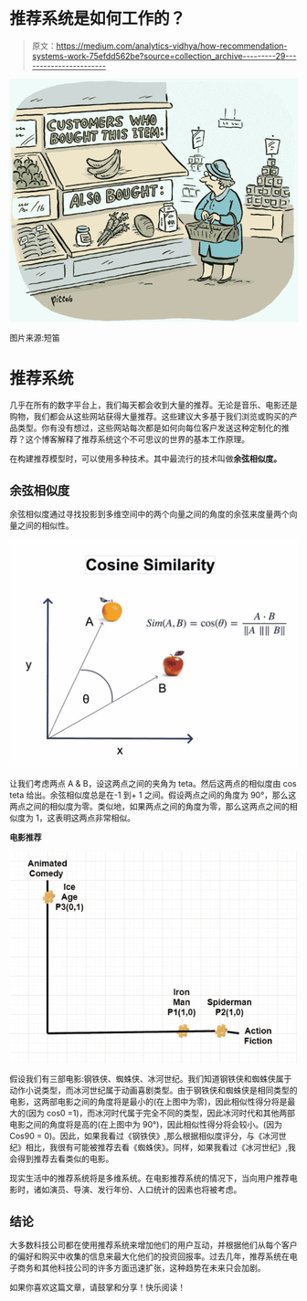 # 推荐系统是如何工作的？

> 原文：<https://medium.com/analytics-vidhya/how-recommendation-systems-work-75efdd562be?source=collection_archive---------29----------------------->

![](img/d73901c75495d4844ed0742991b35b9a.png)

图片来源:短笛

# 推荐系统

几乎在所有的数字平台上，我们每天都会收到大量的推荐。无论是音乐、电影还是购物，我们都会从这些网站获得大量推荐。这些建议大多基于我们浏览或购买的产品类型。你有没有想过，这些网站每次都是如何向每位客户发送这种定制化的推荐？这个博客解释了推荐系统这个不可思议的世界的基本工作原理。

在构建推荐模型时，可以使用多种技术。其中最流行的技术叫做**余弦相似度。**

## **余弦相似度**

余弦相似度通过寻找投影到多维空间中的两个向量之间的角度的余弦来度量两个向量之间的相似性。

![](img/c23b075fab66d157c3271e6d4d377303.png)

让我们考虑两点 A & B，设这两点之间的夹角为 teta。然后这两点的相似度由 cos teta 给出。余弦相似度总是在-1 到+ 1 之间。假设两点之间的角度为 90°，那么这两点之间的相似度为零。类似地，如果两点之间的角度为零，那么这两点之间的相似度为 1，这表明这两点非常相似。

**电影推荐**

![](img/a3cedd36d36c33261b0a1319174f9cb5.png)

假设我们有三部电影:钢铁侠、蜘蛛侠、冰河世纪。我们知道钢铁侠和蜘蛛侠属于动作小说类型，而冰河世纪属于动画喜剧类型。由于钢铁侠和蜘蛛侠是相同类型的电影，这两部电影之间的角度将是最小的(在上图中为零)，因此相似性得分将是最大的(因为 cos0 =1)，而冰河时代属于完全不同的类型，因此冰河时代和其他两部电影之间的角度将是高的(在上图中为 90°)，因此相似性得分将会较小。(因为 Cos90 = 0)。因此，如果我看过《钢铁侠》,那么根据相似度评分，与《冰河世纪》相比，我很有可能被推荐去看《蜘蛛侠》。同样，如果我看过《冰河世纪》,我会得到推荐去看类似的电影。

现实生活中的推荐系统将是多维系统。在电影推荐系统的情况下，当向用户推荐电影时，诸如演员、导演、发行年份、人口统计的因素也将被考虑。

## 结论

大多数科技公司都在使用推荐系统来增加他们的用户互动，并根据他们从每个客户的偏好和购买中收集的信息来最大化他们的投资回报率。过去几年，推荐系统在电子商务和其他科技公司的许多方面迅速扩张，这种趋势在未来只会加剧。

如果你喜欢这篇文章，请鼓掌和分享！快乐阅读！